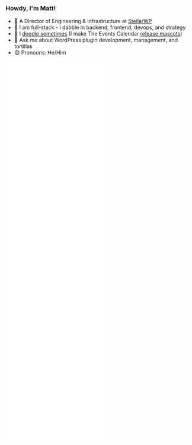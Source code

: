 ### Howdy, I'm Matt!

- 🏢 A Director of Engineering & Infrastructure at [StellarWP](https://stellarwp.com)
- 🍴 I am full-stack - I dabble in backend, frontend, devops, and strategy
- 🎨 I [doodle sometimes](https://www.artstation.com/borkweb) (I make The Events Calendar [release mascots](https://www.artstation.com/borkweb/albums/3807820))
- 💬 Ask me about WordPress plugin development, management, and tortillas
- 😄 Pronouns: He/Him

![Metrics](https://github.com/borkweb/borkweb/blob/main/github-metrics.svg)
